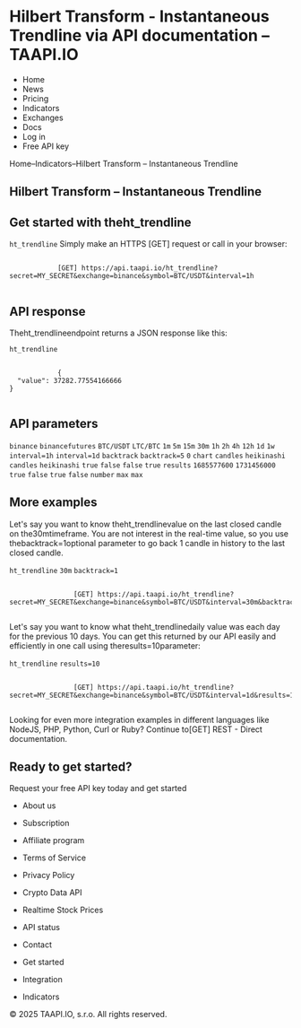 # Hilbert Transform - Instantaneous Trendline via API documentation – TAAPI.IO

- Home
- News
- Pricing
- Indicators
- Exchanges
- Docs
- Log in
- Free API key

Home–Indicators–Hilbert Transform – Instantaneous Trendline


## Hilbert Transform – Instantaneous Trendline

## Get started with theht_trendline
`ht_trendline` Simply make an HTTPS [GET] request or call in your browser:


```

			[GET] https://api.taapi.io/ht_trendline?secret=MY_SECRET&exchange=binance&symbol=BTC/USDT&interval=1h
		
```

## API response
Theht_trendlineendpoint returns a JSON response like this:

`ht_trendline` 
```

			{
  "value": 37282.77554166666
}
		
```

## API parameters
`binance` `binancefutures` `BTC/USDT` `LTC/BTC` `1m` `5m` `15m` `30m` `1h` `2h` `4h` `12h` `1d` `1w` `interval=1h` `interval=1d` `backtrack` `backtrack=5` `0` `chart` `candles` `heikinashi` `candles` `heikinashi` `true` `false` `false` `true` `results` `1685577600` `1731456000` `true` `false` `true` `false` `number` `max` `max` 
## More examples
Let's say you want to know theht_trendlinevalue on the last closed candle on the30mtimeframe. You are not interest in the real-time value, so you use thebacktrack=1optional parameter to go back 1 candle in history to the last closed candle.

`ht_trendline` `30m` `backtrack=1` 
```

				[GET] https://api.taapi.io/ht_trendline?secret=MY_SECRET&exchange=binance&symbol=BTC/USDT&interval=30m&backtrack=1
			
```
Let's say you want to know what theht_trendlinedaily value was each day for the previous 10 days. You can get this returned by our API easily and efficiently in one call using theresults=10parameter:

`ht_trendline` `results=10` 
```

				[GET] https://api.taapi.io/ht_trendline?secret=MY_SECRET&exchange=binance&symbol=BTC/USDT&interval=1d&results=10
			
```
Looking for even more integration examples in different languages like NodeJS, PHP, Python, Curl or Ruby? Continue to[GET] REST - Direct documentation.


## Ready to get started?
Request your free API key today and get started

- About us
- Subscription
- Affiliate program
- Terms of Service
- Privacy Policy
- Crypto Data API
- Realtime Stock Prices
- API status
- Contact

- Get started
- Integration
- Indicators

© 2025 TAAPI.IO, s.r.o. All rights reserved.

